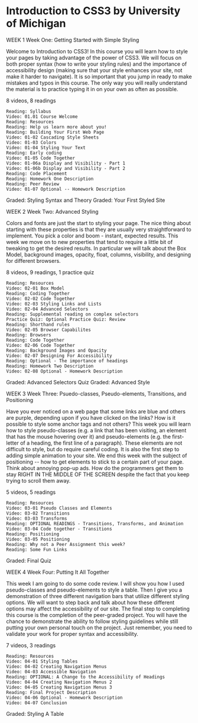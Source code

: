 # Introduction to CSS3 by University of Michigan


WEEK 1
Week One: Getting Started with Simple Styling

Welcome to Introduction to CSS3! In this course you will learn how to style your pages by taking advantage of the power of CSS3. We will focus on both proper syntax (how to write your styling rules) and the importance of accessibility design (making sure that your style enhances your site, not make it harder to navigate). It is so important that you jump in ready to make mistakes and typos in this course. The only way you will really understand the material is to practice typing it in on your own as often as possible.

8 videos, 8 readings

    Reading: Syllabus
    Video: 01.01 Course Welcome
    Reading: Resources
    Reading: Help us learn more about you!
    Reading: Building Your First Web Page
    Video: 01-02 Cascading Style Sheets
    Video: 01-03 Colors
    Video: 01-04 Styling Your Text
    Reading: Early coding
    Video: 01-05 Code Together
    Video: 01-06a Display and Visibility - Part 1
    Video: 01-06b Display and Visibility - Part 2
    Reading: Code Placement
    Reading: Homework One Description
    Reading: Peer Review
    Video: 01-07 Optional -- Homework Description

Graded: Styling Syntax and Theory
Graded: Your First Styled Site




WEEK 2
Week Two: Advanced Styling

Colors and fonts are just the start to styling your page. The nice thing about starting with these properties is that they are usually very straightforward to implement. You pick a color and boom - instant, expected results. This week we move on to new properties that tend to require a little bit of tweaking to get the desired results. In particular we will talk about the Box Model, background images, opacity, float, columns, visibility, and designing for different browsers.

8 videos, 9 readings, 1 practice quiz

    Reading: Resources
    Video: 02-01 Box Model
    Reading: Coding Together
    Video: 02-02 Code Together
    Video: 02-03 Styling Links and Lists
    Video: 02-04 Advanced Selectors
    Reading: Supplemental reading on complex selectors
    Practice Quiz: Optional Practice Quiz: Review
    Reading: Shorthand rules
    Video: 02-05 Browser Capabilites
    Reading: Browsers
    Reading: Code Together
    Video: 02-06 Code Together
    Reading: Background Images and Opacity
    Video: 02-07 Designing For Accessibility
    Reading: Optional - The importance of headings
    Reading: Homework Two Description
    Video: 02-08 Optional - Homework Description

Graded: Advanced Selectors Quiz
Graded: Advanced Style




WEEK 3
Week Three: Psuedo-classes, Pseudo-elements, Transitions, and Positioning

Have you ever noticed on a web page that some links are blue and others are purple, depending upon if you have clicked on the links? How is it possible to style some anchor tags and not others? This week you will learn how to style pseudo-classes (e.g. a link that has been visiting, an element that has the mouse hovering over it) and pseudo-elements (e.g. the first-letter of a heading, the first line of a paragraph). These elements are not difficult to style, but do require careful coding. It is also the first step to adding simple animation to your site. We end this week with the subject of positioning -- how to get elements to stick to a certain part of your page. Think about annoying pop-up ads. How do the programmers get them to stay RIGHT IN THE MIDDLE OF THE SCREEN despite the fact that you keep trying to scroll them away.

5 videos, 5 readings

    Reading: Resources
    Video: 03-01 Pseudo Classes and Elements
    Video: 03-02 Transitions
    Video: 03-03 Transforms
    Reading: OPTIONAL READINGS - Transitions, Transforms, and Animation
    Video: 03-04 Code together - Transitions
    Reading: Positioning
    Video: 03-05 Positioning
    Reading: Why not a Peer Assignment this week?
    Reading: Some Fun Links

Graded: Final Quiz




WEEK 4
Week Four: Putting It All Together

This week I am going to do some code review. I will show you how I used pseudo-classes and pseudo-elements to style a table. Then I give you a demonstration of three different navigation bars that utilize different styling options. We will want to step back and talk about how these different options may affect the accessibility of our site. The final step to completing this course is the completion of the peer-graded project. You will have the chance to demonstrate the ability to follow styling guidelines while still putting your own personal touch on the project. Just remember, you need to validate your work for proper syntax and accessibility.

7 videos, 3 readings

    Reading: Resources
    Video: 04-01 Styling Tables
    Video: 04-02 Creating Navigation Menus
    Video: 04-03 Accessible Navigation
    Reading: OPTIONAL: A Change to the Accessibility of Headings
    Video: 04-04 Creating Navigation Menus 2
    Video: 04-05 Creating Navigation Menus 3
    Reading: Final Project Description
    Video: 04-06 Optional - Homework Description
    Video: 04-07 Conclusion

Graded: Styling A Table

